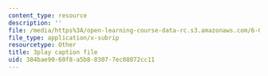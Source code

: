 ```yaml
---
content_type: resource
description: ''
file: /media/https%3A/open-learning-course-data-rc.s3.amazonaws.com/6-004-computation-structures-spring-2017/384bae9060f8a5b803077ec08072cc11_UuUPG_amkWc.srt
file_type: application/x-subrip
resourcetype: Other
title: 3play caption file
uid: 384bae90-60f8-a5b8-0307-7ec08072cc11
---
```

